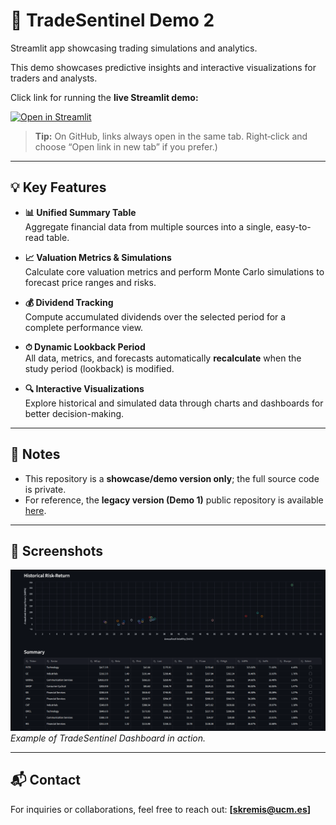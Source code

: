 # 🚀 TradeSentinel Demo 2
Streamlit app showcasing trading simulations and analytics.

This demo showcases predictive insights and interactive visualizations for traders and analysts.

Click link for running the **live Streamlit demo:**

[![Open in Streamlit](https://static.streamlit.io/badges/streamlit_badge_black_white.svg)](https://tradesentinel.streamlit.app/)

> **Tip:** On GitHub, links always open in the same tab. Right‑click and choose “Open link in new tab” if you prefer.)
---

## 💡 Key Features

- **📊 Unified Summary Table**  
  Aggregate financial data from multiple sources into a single, easy-to-read table.  

- **📈 Valuation Metrics & Simulations**  
  Calculate core valuation metrics and perform Monte Carlo simulations to forecast price ranges and risks.  

- **💰 Dividend Tracking**  
  Compute accumulated dividends over the selected period for a complete performance view.  

- **⏱ Dynamic Lookback Period**  
  All data, metrics, and forecasts automatically **recalculate** when the study period (lookback) is modified.  

- **🔍 Interactive Visualizations**  
  Explore historical and simulated data through charts and dashboards for better decision-making.  


---

## 📝 Notes

- This repository is a **showcase/demo version only**; the full source code is private.  
- For reference, the **legacy version (Demo 1)** public repository is available [here](https://github.com/sebakremis/TradeSentinel-Demo1).  

---

## 📌 Screenshots

![Dashboard Screenshot](Screenshot.png)  
*Example of TradeSentinel Dashboard in action.*

---

## 📬 Contact

For inquiries or collaborations, feel free to reach out: **[skremis@ucm.es]**
